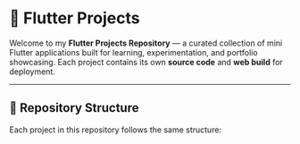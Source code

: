 # 📱 Flutter Projects

Welcome to my **Flutter Projects Repository** — a curated collection of mini Flutter applications built for learning, experimentation, and portfolio showcasing. Each project contains its own **source code** and **web build** for deployment.

---

## 🧭 Repository Structure

Each project in this repository follows the same structure:
